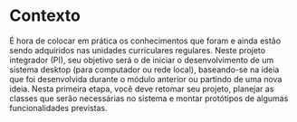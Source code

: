 # Contexto
É hora de colocar em prática os conhecimentos que foram e ainda estão sendo adquiridos nas unidades curriculares regulares. Neste projeto integrador (PI), seu objetivo será o de iniciar o desenvolvimento de um sistema desktop (para computador ou rede local), baseando-se na ideia que foi desenvolvida durante o módulo anterior ou partindo de uma nova ideia.
Nesta primeira etapa, você deve retomar seu projeto, planejar as classes que serão necessárias no sistema e montar protótipos de algumas funcionalidades previstas.

